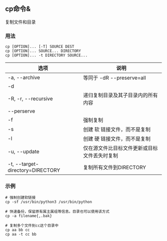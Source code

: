 ## cp命令&

复制文件和目录

### 用法
```
cp [OPTION]... [-T] SOURCE DEST
cp [OPTION]... SOURCE... DIRECTORY
cp [OPTION]... -t DIRECTORY SOURCE...
```

| 选项                | 说明                               |
| ------------------- | ---------------------------------- |
| -a, --archive | 等同于 -dR --preserve=all  |
| -d |  |
| -R, -r, --recursive | 递归复制目录及其子目录内的所有内容 |
| --perserve | |
| -f                  | 强制复制                           |
| -s                  | 创建 软 链接文件，而不是复制             |
| -l                  | 创建 硬 链接文件，而不是复制             |
| -u, --update | 仅在源文件比目标文件更新或目标文件丢失时复制 |
| -t, --target-directory=DIRECTORY | 复制所有文件到DIRECTORY |

### 示例

```shell
# 强制创建软链接
cp -sf /usr/bin/python3 /usr/bin/python

# 快速备份，保留原有属主属组等信息。目录也可以使用该方式
cp -a filename{,.bak}

# 复制多个文件到cc这个目录中
cp aa bb cc
cp aa -t cc bb


```
